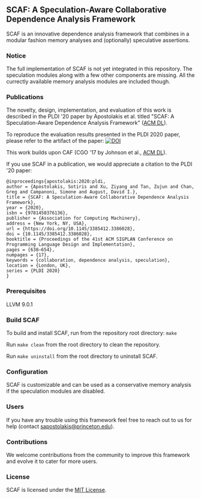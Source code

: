 ## SCAF: A Speculation-Aware Collaborative Dependence Analysis Framework

SCAF is an innovative dependence analysis framework that combines in a modular fashion memory analyses and (optionally) speculative assertions.

### Notice
The full implementation of SCAF is not yet integrated in this repository. The speculation modules along with a few other components are missing. All the currectly available memory analysis modules are included though.

### Publications
The novelty, design, implementation, and evaluation of this work is described in the PLDI '20 paper by Apostolakis et al. titled "SCAF: A Speculation-Aware Dependence Analysis Framework" ([ACM DL](https://dl.acm.org/doi/10.1145/3385412.3386028)).

To reproduce the evaluation results presented in the PLDI 2020 paper, please refer to the artifact of the paper: [![DOI](https://zenodo.org/badge/DOI/10.5281/zenodo.3751586.svg)](https://doi.org/10.5281/zenodo.3751586)

This work builds upon CAF (CGO '17 by Johnson et al., [ACM DL](https://dl.acm.org/doi/10.5555/3049832.3049849)).

If you use SCAF in a publication, we would appreciate a citation to the PLDI '20 paper:

```
@inproceedings{apostolakis:2020:pldi,
author = {Apostolakis, Sotiris and Xu, Ziyang and Tan, Zujun and Chan, Greg and Campanoni, Simone and August, David I.},
title = {SCAF: A Speculation-Aware Collaborative Dependence Analysis Framework},
year = {2020},
isbn = {9781450376136},
publisher = {Association for Computing Machinery},
address = {New York, NY, USA},
url = {https://doi.org/10.1145/3385412.3386028},
doi = {10.1145/3385412.3386028},
booktitle = {Proceedings of the 41st ACM SIGPLAN Conference on Programming Language Design and Implementation},
pages = {638–654},
numpages = {17},
keywords = {collaboration, dependence analysis, speculation},
location = {London, UK},
series = {PLDI 2020}
}
```

### Prerequisites
LLVM 9.0.1

### Build SCAF
To build and install SCAF, run from the repository root directory: `make`

Run `make clean` from the root directory to clean the repository.

Run `make uninstall` from the root directory to uninstall SCAF.

### Configuration
SCAF is customizable and can be used as a conservative memory analysis if the speculation modules are disabled.

### Users
If you have any trouble using this framework feel free to reach out to us for help (contact sapostolakis@princeton.edu).

### Contributions
We welcome contributions from the community to improve this framework and evolve it to cater for more users.

### License
SCAF is licensed under the [MIT License](./LICENSE.TXT).
